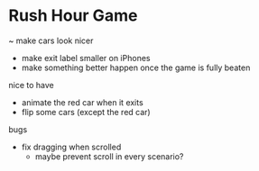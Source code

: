 # Rush Hour Game

~ make cars look nicer

- make exit label smaller on iPhones
- make something better happen once the game is fully beaten

nice to have

- animate the red car when it exits
- flip some cars (except the red car)

bugs

- fix dragging when scrolled
  - maybe prevent scroll in every scenario?
